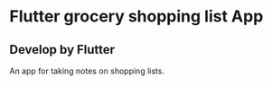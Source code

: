 # Flutter grocery shopping list App

## Develop by Flutter

An app for taking notes on shopping lists.
